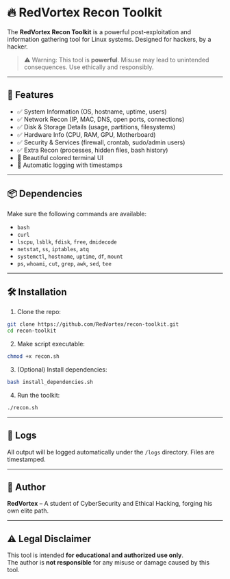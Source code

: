 # 🔥 RedVortex Recon Toolkit

The **RedVortex Recon Toolkit** is a powerful post-exploitation and information gathering tool for Linux systems. Designed for hackers, by a hacker.

> ⚠️ Warning: This tool is **powerful**. Misuse may lead to unintended consequences. Use ethically and responsibly.

---

## 🧠 Features

- ✅ System Information (OS, hostname, uptime, users)
- ✅ Network Recon (IP, MAC, DNS, open ports, connections)
- ✅ Disk & Storage Details (usage, partitions, filesystems)
- ✅ Hardware Info (CPU, RAM, GPU, Motherboard)
- ✅ Security & Services (firewall, crontab, sudo/admin users)
- ✅ Extra Recon (processes, hidden files, bash history)
- 🎨 Beautiful colored terminal UI
- 📝 Automatic logging with timestamps

---

## 📦 Dependencies

Make sure the following commands are available:

- `bash`
- `curl`
- `lscpu`, `lsblk`, `fdisk`, `free`, `dmidecode`
- `netstat`, `ss`, `iptables`, `atq`
- `systemctl`, `hostname`, `uptime`, `df`, `mount`
- `ps`, `whoami`, `cut`, `grep`, `awk`, `sed`, `tee`

---

## 🛠 Installation

1. Clone the repo:

```bash
git clone https://github.com/RedVortex/recon-toolkit.git
cd recon-toolkit
```

2. Make script executable:

```bash
chmod +x recon.sh
```

3. (Optional) Install dependencies:

```bash
bash install_dependencies.sh
```

4. Run the toolkit:

```bash
./recon.sh
```

---

## 📂 Logs

All output will be logged automatically under the `/logs` directory. Files are timestamped.

---

## 🧙 Author

**RedVortex** – A student of CyberSecurity and Ethical Hacking, forging his own elite path.  

---

## ⚠️ Legal Disclaimer

This tool is intended **for educational and authorized use only**.  
The author is **not responsible** for any misuse or damage caused by this tool.
